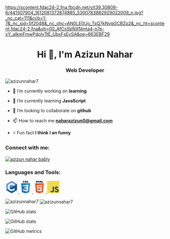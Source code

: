 
https://scontent.fdac24-2.fna.fbcdn.net/v/t39.30808-6/441307904_1612081372874885_5300783882929022009_n.jpg?_nc_cat=111&ccb=1-7&_nc_sid=5f2048&_nc_ohc=AN0LE0Uo_TsQ7kNvgGCBZp2&_nc_ht=scontent.fdac24-2.fna&oh=00_AfCsSbNXNmta4-n7p-xY_alkmFmwPdolyTtE_UbxFsEvSA&oe=663EBF29
<h1 align="center">Hi 👋, I'm Azizun Nahar</h1>
<h3 align="center">Web Developer</h3>

<p align="left"> <img src="https://komarev.com/ghpvc/?username=azizunnahar7&label=Profile%20views&color=0e75b6&style=flat" alt="azizunnahar7" /> </p>

- 🔭 I’m currently working on **learning**

- 🌱 I’m currently learning **JavaScript**

- 👯 I’m looking to collaborate on **github**

- 📫 How to reach me **naharazizun0@gmail.com**

- ⚡ Fun fact **I think I an funny**

<h3 align="left">Connect with me:</h3>
<p align="left">
<a href="https://fb.com/azizun nahar bably" target="blank"><img align="center" src="https://raw.githubusercontent.com/rahuldkjain/github-profile-readme-generator/master/src/images/icons/Social/facebook.svg" alt="azizun nahar bably" height="30" width="40" /></a>
</p>

<h3 align="left">Languages and Tools:</h3>
<p align="left"> <a href="https://www.cprogramming.com/" target="_blank" rel="noreferrer"> <img src="https://raw.githubusercontent.com/devicons/devicon/master/icons/c/c-original.svg" alt="c" width="40" height="40"/> </a> <a href="https://www.w3schools.com/css/" target="_blank" rel="noreferrer"> <img src="https://raw.githubusercontent.com/devicons/devicon/master/icons/css3/css3-original-wordmark.svg" alt="css3" width="40" height="40"/> </a> <a href="https://www.w3.org/html/" target="_blank" rel="noreferrer"> <img src="https://raw.githubusercontent.com/devicons/devicon/master/icons/html5/html5-original-wordmark.svg" alt="html5" width="40" height="40"/> </a> <a href="https://developer.mozilla.org/en-US/docs/Web/JavaScript" target="_blank" rel="noreferrer"> <img src="https://raw.githubusercontent.com/devicons/devicon/master/icons/javascript/javascript-original.svg" alt="javascript" width="40" height="40"/> </a> </p>

<p><img align="left" src="https://github-readme-stats.vercel.app/api/top-langs?username=azizunnahar7&show_icons=true&locale=en&layout=compact" alt="azizunnahar7" /></p>

<p>&nbsp;<img align="center" src="https://github-readme-stats.vercel.app/api?username=azizunnahar7&show_icons=true&locale=en" alt="azizunnahar7" /></p>


![GitHub stats](https://github-readme-stats.vercel.app/api?username=AzizunNahar7&show_icons=true)  



![GitHub stats](https://github-readme-stats.vercel.app/api?username=AzizunNahar7&show_icons=true)  

![GitHub metrics](https://metrics.lecoq.io/AzizunNahar7)  



